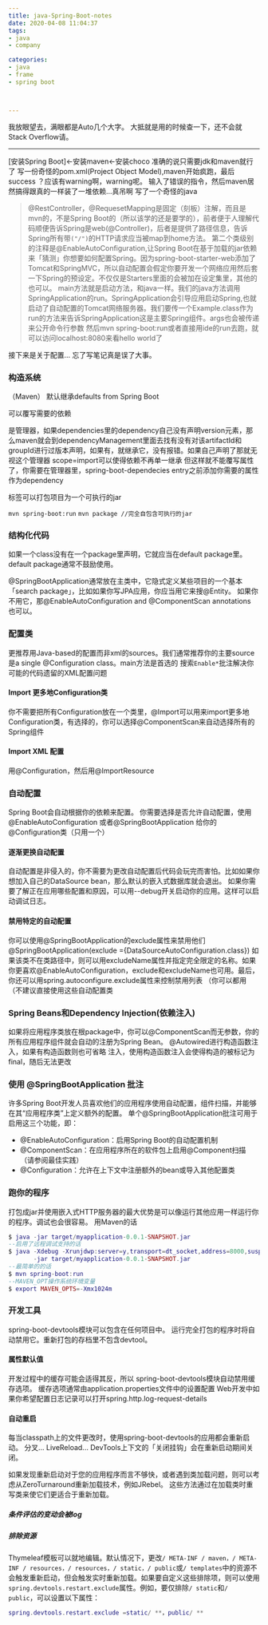 ```yaml
---
title: java-Spring-Boot-notes
date: 2020-04-08 11:04:37
tags:
- java
- company

categories:
- java
- frame
- spring boot



---
```


我放眼望去，满眼都是Auto几个大字。
大抵就是用的时候查一下，还不会就Stack Overflow请。
<!--more-->

---

[安装Spring Boot]<-安装maven<-安装choco
准确的说只需要jdk和maven就行了
写一份奇怪的pom.xml(Project Object Model),maven开始疯跑，最后success
？应该有warning啊，warning呢。
输入了错误的指令，然后maven居然搞得跟真的一样装了一堆依赖...真吊啊
写了一个奇怪的java
>@RestController，@RequesetMapping是固定（刻板）注解，而且是mvn的，不是Spring Boot的（所以该学的还是要学的），前者便于人理解代码顺便告诉Spring是web(@Controller)，后者是提供了路径信息，告诉Spring所有带`("/")`的HTTP请求应当被map到home方法。
>第二个类级别的注释是@EnableAutoConfiguration,让Spring Boot在基于加载的jar依赖来「猜测」你想要如何配置Spring。因为spring-boot-starter-web添加了Tomcat和SpringMVC，所以自动配置会假定你要开发一个网络应用然后套一下Spring的预设定。不仅仅是Starters里面的会被加在设定集里，其他的也可以。
>main方法就是启动方法，和java一样。我们的java方法调用SpringApplication的run。SpringApplication会引导应用启动Spring,也就启动了自动配置的Tomcat网络服务器。我们要传一个Example.class作为run的方法来告诉SpringApplication这是主要Spring组件。args也会被传递来公开命令行参数
然后mvn spring-boot:run或者直接用ide的run去跑，就可以访问localhost:8080来看hello world了

接下来是关于配置...
忘了写笔记真是误了大事。

### 构造系统
（Maven）
默认继承defaults from Spring Boot

<properties>可以覆写需要的依赖

<dependencyMangement>是管理器，如果dependencies里的dependency自己没有声明version元素，那么maven就会到dependencyManagement里面去找有没有对该artifactId和groupId进行过版本声明，如果有，就继承它，没有报错。如果自己声明了那就无视这个管理器
scope=import可以使得依赖不再单一继承
但这样就不能覆写属性了，你需要在管理器里，spring-boot-dependecies entry之前添加你需要的属性作为dependency

<plugins>标签可以打包项目为一个可执行的jar

`
mvn spring-boot:run
`
`
mvn package
//完全自包含可执行的jar
`

### 结构化代码
如果一个class没有在一个package里声明，它就应当在default package里。default package通常不鼓励使用。

@SpringBootApplication通常放在主类中，它隐式定义某些项目的一个基本「search package」，比如如果你写JPA应用，你应当用它来搜@Entity。
如果你不用它，那@EnableAutoConfiguration and @ComponentScan annotations 也可以。

### 配置类
更推荐用Java-based的配置而非xml的sources。我们通常推荐你的主要source是a single @Configuration class。main方法是首选的
搜索`Enable*`批注解决你可能的代码遗留的XML配置问题
#### Import 更多地Configuration类
你不需要把所有Configuration放在一个类里，@Import可以用来import更多地Configuration类，有选择的，你可以选择@ComponentScan来自动选择所有的Spring组件

#### Import XML 配置
用@Configuration，然后用@ImportResource

### 自动配置
Spring Boot会自动根据你的依赖来配置。
你需要选择是否允许自动配置，使用@EnableAutoConfiguration 或者@SpringBootApplication 给你的@Configuration类（只用一个）

#### 逐渐更换自动配置
自动配置是非侵入的，你不需要为更改自动配置后代码会玩完而害怕。比如如果你想加入自己的DataSource bean，那么默认的嵌入式数据库就会退出。
如果你需要了解正在应用哪些配置和原因，可以用--debug开关启动你的应用。这样可以启动调试日志。
#### 禁用特定的自动配置
你可以使用@SpringBootApplication的exclude属性来禁用他们
@SpringBootApplication(exclude ={DataSourceAutoConfiguration.class})
如果该类不在类路径中，则可以用excludeName属性并指定完全限定的名称。如果你更喜欢@EnableAutoConfiguration，exclude和excludeName也可用。最后，你还可以用spring.autoconfigure.exclude属性来控制禁用列表
（你可以都用
（不建议直接使用这些自动配置类
### Spring Beans和Dependency Injection(依赖注入)
如果将应用程序类放在根package中，你可以@ComponentScan而无参数，你的所有应用程序组件就会自动的注册为Spring Bean。
@Autowired进行构造函数注入，如果有构造函数则也可省略
注入，使用构造函数注入会使得构造的被标记为final，随后无法更改

### 使用 @SpringBootApplication 批注
许多Spring Boot开发人员喜欢他们的应用程序使用自动配置，组件扫描，并能够在其“应用程序类”上定义额外的配置。 单个@SpringBootApplication批注可用于启用这三个功能，即：
+ @EnableAutoConfiguration：启用Spring Boot的自动配置机制
+ @ComponentScan：在应用程序所在的软件包上启用@Component扫描（请参阅最佳实践）
+ @Configuration：允许在上下文中注册额外的bean或导入其他配置类

### 跑你的程序
打包成jar并使用嵌入式HTTP服务器的最大优势是可以像运行其他应用一样运行你的程序。调试也会很容易。
用Maven的话
```lua
$ java -jar target/myapplication-0.0.1-SNAPSHOT.jar
--启用了远程调试支持的话
$ java -Xdebug -Xrunjdwp:server=y,transport=dt_socket,address=8000,suspend=n \
       -jar target/myapplication-0.0.1-SNAPSHOT.jar
--最简单的的话
$ mvn spring-boot:run
--MAVEN_OPT操作系统环境变量
$ export MAVEN_OPTS=-Xmx1024m
```
### 开发工具
spring-boot-devtools模块可以包含在任何项目中。
运行完全打包的程序时将自动禁用它。重新打包的存档里不包含devtool。

#### 属性默认值
开发过程中的缓存可能会适得其反，所以
spring-boot-devtools模块自动禁用缓存选项。
缓存选项通常由application.properties文件中的设置配置
Web开发中如果你希望配置日志记录可以打开spring.http.log-request-details

#### 自动重启
每当classpath上的文件更改时，使用spring-boot-devtools的应用都会重新启动。
分叉...
LiveReload...
DevTools上下文的「关闭挂钩」会在重新启动期间关闭。

如果发现重新启动对于您的应用程序而言不够快，或者遇到类加载问题，则可以考虑从ZeroTurnaround重新加载技术，例如JRebel。 这些方法通过在加载类时重写类来使它们更适合于重新加载。
##### 条件评估的变动会被log
##### 排除资源
Thymeleaf模板可以就地编辑。默认情况下，更改`/ META-INF / maven，/ META-INF / resources，/ resources，/ static，/ public`或`/ templates`中的资源不会触发重新启动，但会触发实时重新加载。如果要自定义这些排除项，则可以使用`spring.devtools.restart.exclude`属性。例如，要仅排除`/ static`和`/ public`，可以设置以下属性：
```lua
spring.devtools.restart.exclude =static/ **，public/ **
```

